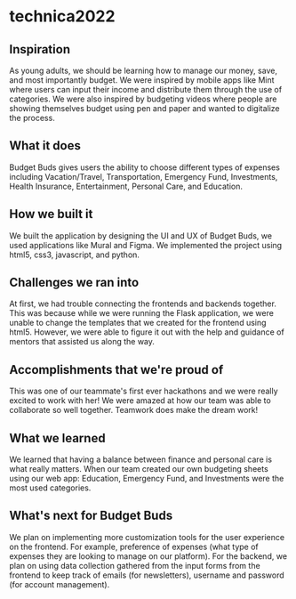 # technica2022

## Inspiration

As young adults, we should be learning how to manage our money, save, and most importantly budget. We were inspired by mobile apps like Mint where users can input their income and distribute them through the use of categories. We were also inspired by budgeting videos where people are showing themselves budget using pen and paper and wanted to digitalize the process.

## What it does

Budget Buds gives users the ability to choose different types of expenses including Vacation/Travel, Transportation, Emergency Fund, Investments, Health Insurance, Entertainment, Personal Care, and Education. 

## How we built it

We built the application by designing the UI and UX of Budget Buds, we used applications like Mural and Figma. We implemented the project using html5, css3, javascript, and python.

## Challenges we ran into

At first, we had trouble connecting the frontends and backends together. This was because while we were running the Flask application, we were unable to change the templates that we created for the frontend using html5. However, we were able to figure it out with the help and guidance of mentors that assisted us along the way.

## Accomplishments that we're proud of

This was one of our teammate's first ever hackathons and we were really excited to work with her! We were amazed at how our team was able to collaborate so well together. Teamwork does make the dream work!

## What we learned

We learned that having a balance between finance and personal care is what really matters. When our team created our own budgeting sheets using our web app: Education, Emergency Fund, and Investments were the most used categories.

## What's next for Budget Buds

We plan on implementing more customization tools for the user experience on the frontend. For example, preference of expenses (what type of expenses they are looking to manage on our platform).
For the backend, we plan on using data collection gathered from the input forms from the frontend to keep track of emails (for newsletters), username and password (for account management).
